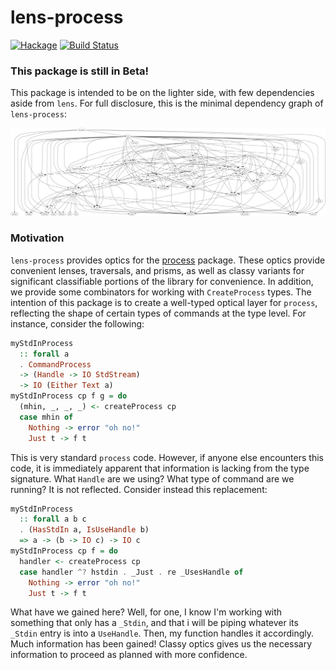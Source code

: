 
# lens-process

[![Hackage](https://img.shields.io/hackage/v/lens-process.svg)](https://hackage.haskell.org/package/lens-process)
[![Build Status](https://travis-ci.org/emilypi/lens-process.svg?branch=master)](https://travis-ci.org/emilypi/lens-process)

### This package is still in Beta!

This package is intended to be on the lighter side, with few dependencies aside from `lens`. For full disclosure, this is the minimal dependency graph of `lens-process`:

![lens-process dependencies](dependencies.png)

### Motivation

`lens-process` provides optics for the [process](https://hackage.haskell.org/package/process) package. These optics provide convenient lenses, traversals, and prisms, as well as classy variants for significant classifiable portions of the library for convenience. In addition, we provide some combinators for working with `CreateProcess` types. The intention of this package is to create a well-typed optical layer for `process`, reflecting the shape of certain types of commands at the type level. For instance, consider the following:

```haskell
myStdInProcess
  :: forall a
  . CommandProcess
  -> (Handle -> IO StdStream)
  -> IO (Either Text a)
myStdInProcess cp f g = do
  (mhin, _, _, _) <- createProcess cp
  case mhin of
    Nothing -> error "oh no!"
    Just t -> f t

```

This is very standard `process` code. However, if anyone else encounters this code, it is immediately apparent that information is lacking from the type signature. What `Handle` are we using? What type of command are we running? It is not reflected. Consider instead this replacement:

```haskell
myStdInProcess
  :: forall a b c
  . (HasStdIn a, IsUseHandle b)
  => a -> (b -> IO c) -> IO c
myStdInProcess cp f = do
  handler <- createProcess cp
  case handler ^? hstdin . _Just . re _UsesHandle of
    Nothing -> error "oh no!"
    Just t -> f t

```

What have we gained here? Well, for one, I know I'm working with something that only has a `_Stdin`, and that i will be piping whatever its `_Stdin` entry is into a `UseHandle`. Then, my function handles it accordingly. Much information has been gained! Classy optics gives us the necessary information to proceed as planned with more confidence.
